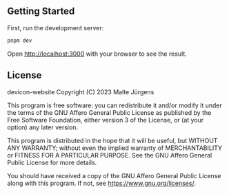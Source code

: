 ## Getting Started

First, run the development server:

```bash
pnpm dev
```

Open [http://localhost:3000](http://localhost:3000) with your browser to see the
result.

## License

devicon-website Copyright (C) 2023 Malte Jürgens

This program is free software: you can redistribute it and/or modify it under
the terms of the GNU Affero General Public License as published by the Free
Software Foundation, either version 3 of the License, or (at your option) any
later version.

This program is distributed in the hope that it will be useful, but WITHOUT ANY
WARRANTY; without even the implied warranty of MERCHANTABILITY or FITNESS FOR A
PARTICULAR PURPOSE. See the GNU Affero General Public License for more details.

You should have received a copy of the GNU Affero General Public License along
with this program. If not, see <https://www.gnu.org/licenses/>.

